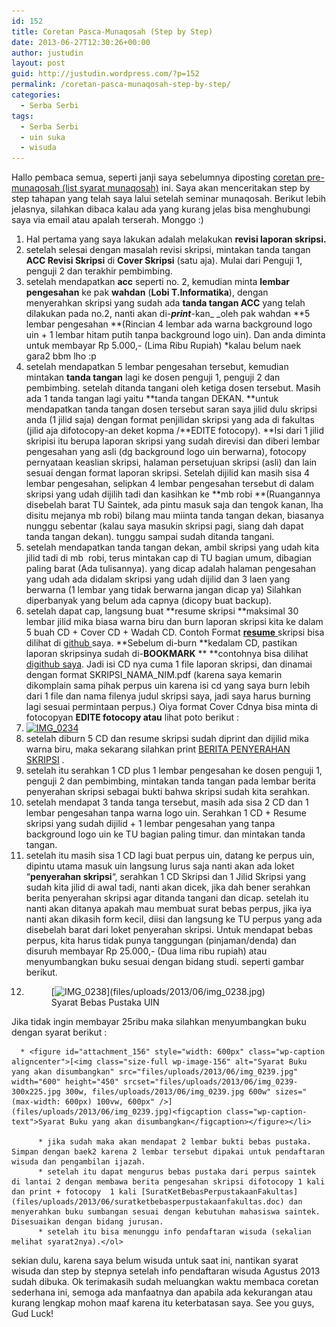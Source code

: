 ```yaml
---
id: 152
title: Coretan Pasca-Munaqosah (Step by Step)
date: 2013-06-27T12:30:26+00:00
author: justudin
layout: post
guid: http://justudin.wordpress.com/?p=152
permalink: /coretan-pasca-munaqosah-step-by-step/
categories:
  - Serba Serbi
tags:
  - Serba Serbi
  - uin suka
  - wisuda
---
```

Hallo pembaca semua, seperti janji saya sebelumnya diposting <a href="http://justudin.wordpress.com/2013/06/17/coretan-pre-munaqosah-list-syarat-munaqosah/" target="_blank">coretan pre-munaqosah (list syarat munaqosah)</a> ini. Saya akan menceritakan step by step tahapan yang telah saya lalui setelah seminar munaqosah. Berikut lebih jelasnya, silahkan dibaca kalau ada yang kurang jelas bisa menghubungi saya via email atau apalah terserah. Monggo :)

  1. Hal pertama yang saya lakukan adalah melakukan **revisi laporan skripsi.**
  2. setelah selesai dengan masalah revisi skripsi, mintakan tanda tangan **ACC Revisi Skripsi** di **Cover Skripsi** (satu aja). Mulai dari Penguji 1, penguji 2 dan terakhir pembimbing.
  3. setelah mendapatkan **acc** seperti no. 2, kemudian minta **lembar pengesahan** ke pak **wahdan** (**Lobi T.Informatika**), dengan menyerahkan skripsi yang sudah ada **tanda tangan ACC** yang telah dilakukan pada no.2, nanti akan di-**_print_**-kan_ _oleh pak wahdan **5 lembar pengesahan **(Rincian 4 lembar ada warna background logo uin + 1 lembar hitam putih tanpa background logo uin). Dan anda diminta untuk membayar Rp 5.000,- (Lima Ribu Rupiah) *kalau belum naek gara2 bbm lho :p
  4. setelah mendapatkan 5 lembar pengesahan tersebut, kemudian mintakan **tanda tangan** lagi ke dosen penguji 1, penguji 2 dan pembimbing. setelah ditanda tangani oleh ketiga dosen tersebut. Masih ada 1 tanda tangan lagi yaitu **tanda tangan DEKAN. **untuk mendapatkan tanda tangan dosen tersebut saran saya jilid dulu skripsi anda (1 jilid saja) dengan format penjilidan skripsi yang ada di fakultas (jilid aja difotocopy-an deket kopma /**EDITE fotocopy). **Isi dari 1 jilid skripisi itu berupa laporan skripsi yang sudah direvisi dan diberi lembar pengesahan yang asli (dg background logo uin berwarna), fotocopy pernyataan keaslian skripsi, halaman persetujuan skripsi (asli) dan lain sesuai dengan format laporan skripsi. Setelah dijilid kan masih sisa 4 lembar pengesahan, selipkan 4 lembar pengesahan tersebut di dalam skripsi yang udah dijilih tadi dan kasihkan ke **mb robi **(Ruangannya disebelah barat TU Saintek, ada pintu masuk saja dan tengok kanan, lha disitu mejanya mb robi) bilang mau miinta tanda tangan dekan, biasanya nunggu sebentar (kalau saya masukin skripsi pagi, siang dah dapat tanda tangan dekan). tunggu sampai sudah ditanda tangani.
  5. setelah mendapatkan tanda tangan dekan, ambil skripsi yang udah kita jilid tadi di mb  robi, terus mintakan cap di TU bagian umum, dibagian paling barat (Ada tulisannya). yang dicap adalah halaman pengesahan yang udah ada didalam skripsi yang udah dijilid dan 3 laen yang berwarna (1 lembar yang tidak berwarna jangan dicap ya) Silahkan diperbanyak yang belum ada capnya (dicopy buat backup).
  6. setelah dapat cap, langsung buat **resume skripsi **maksimal 30 lembar jilid mika biasa warna biru dan burn laporan skripsi kita ke dalam 5 buah CD + Cover CD + Wadah CD. Contoh Format <a href="https://github.com/justudin/skripsi" target="_blank"><strong>resume</strong> </a>skripsi bisa dilihat di <a href="https://github.com/justudin/skripsi" target="_blank">github </a>saya. **Sebelum di-burn **kedalam CD, pastikan laporan skripsinya sudah di-**BOOKMARK** ** **contohnya bisa dilihat <a href="https://github.com/justudin/skripsi" target="_blank">digithub saya</a>. Jadi isi CD nya cuma 1 file laporan skripsi, dan dinamai dengan format SKRIPSI\_NAMA\_NIM.pdf (karena saya kemarin dikomplain sama pihak perpus uin karena isi cd yang saya burn lebih dari 1 file dan nama filenya judul skripsi saya, jadi saya harus burning lagi sesuai permintaan perpus.) Oiya format Cover Cdnya bisa minta di fotocopyan **EDITE fotocopy atau** lihat poto berikut :
  7. [<img class="aligncenter size-full wp-image-153" alt="IMG_0234" src="files/uploads/2013/06/img_0234.jpg" width="448" height="600" srcset="files/uploads/2013/06/img_0234-224x300.jpg 224w, files/uploads/2013/06/img_0234.jpg 448w" sizes="(max-width: 448px) 100vw, 448px" />](files/uploads/2013/06/img_0234.jpg)
  8. setelah diburn 5 CD dan resume skripsi sudah diprint dan dijilid mika warna biru, maka sekarang silahkan print [BERITA PENYERAHAN SKRIPSI](files/uploads/2013/06/berita-penyerahan-skripsi.docx) .
  9. setelah itu serahkan 1 CD plus 1 lembar pengesahan ke dosen penguji 1, penguji 2 dan pembimbing, mintakan tanda tangan pada lembar berita penyerahan skripsi sebagai bukti bahwa skripsi sudah kita serahkan.
 10. setelah mendapat 3 tanda tanga tersebut, masih ada sisa 2 CD dan 1 lembar pengesahan tanpa warna logo uin. Serahkan 1 CD + Resume skripsi yang sudah dijilid + 1 lembar pengesahan yang tanpa background logo uin ke TU bagian paling timur. dan mintakan tanda tangan.
 11. setelah itu masih sisa 1 CD lagi buat perpus uin, datang ke perpus uin, dipintu utama masuk uin langsung lurus saja nanti akan ada loket &#8220;**penyerahan skripsi**&#8220;, serahkan 1 CD Skripsi dan 1 Jilid Skripsi yang sudah kita jilid di awal tadi, nanti akan dicek, jika dah bener serahkan berita penyerahan skripsi agar ditanda tangani dan dicap. setelah itu nanti akan ditanya apakah mau membuat surat bebas perpus, jika iya nanti akan dikasih form kecil, diisi dan langsung ke TU perpus yang ada disebelah barat dari loket penyerahan skripsi. Untuk mendapat bebas perpus, kita harus tidak punya tanggungan (pinjaman/denda) dan disuruh membayar Rp 25.000,- (Dua lima ribu rupiah) atau menyumbangkan buku sesuai dengan bidang studi. seperti gambar berikut.
 12. <figure id="attachment_155" style="width: 600px" class="wp-caption aligncenter">[<img class="size-full wp-image-155" alt="IMG_0238" src="files/uploads/2013/06/img_0238.jpg" width="600" height="450" srcset="files/uploads/2013/06/img_0238-300x225.jpg 300w, files/uploads/2013/06/img_0238.jpg 600w" sizes="(max-width: 600px) 100vw, 600px" />](files/uploads/2013/06/img_0238.jpg)<figcaption class="wp-caption-text">Syarat Bebas Pustaka UIN</figcaption></figure> 

 Jika tidak ingin membayar 25ribu maka silahkan menyumbangkan buku dengan syarat berikut :</li> 
    
      * <figure id="attachment_156" style="width: 600px" class="wp-caption aligncenter">[<img class="size-full wp-image-156" alt="Syarat Buku yang akan disumbangkan" src="files/uploads/2013/06/img_0239.jpg" width="600" height="450" srcset="files/uploads/2013/06/img_0239-300x225.jpg 300w, files/uploads/2013/06/img_0239.jpg 600w" sizes="(max-width: 600px) 100vw, 600px" />](files/uploads/2013/06/img_0239.jpg)<figcaption class="wp-caption-text">Syarat Buku yang akan disumbangkan</figcaption></figure></li> 
        
          * jika sudah maka akan mendapat 2 lembar bukti bebas pustaka. Simpan dengan baek2 karena 2 lembar tersebut dipakai untuk pendaftaran wisuda dan pengambilan ijazah.
          * setelah itu dapat mengurus bebas pustaka dari perpus saintek di lantai 2 dengan membawa berita pengesahan skripsi difotocopy 1 kali dan print + fotocopy  1 kali [SuratKetBebasPerpustakaanFakultas](files/uploads/2013/06/suratketbebasperpustakaanfakultas.doc) dan menyerahkan buku sumbangan sesuai dengan kebutuhan mahasiswa saintek. Disesuaikan dengan bidang jurusan.
          * setelah itu bisa menunggu info pendaftaran wisuda (sekalian melihat syarat2nya).</ol> 
        
sekian dulu, karena saya belum wisuda untuk saat ini, nantikan syarat wisuda dan step by stepnya setelah info pendaftaran wisuda Agustus 2013 sudah dibuka. Ok terimakasih sudah meluangkan waktu membaca coretan sederhana ini, semoga ada manfaatnya dan apabila ada kekurangan atau kurang lengkap mohon maaf karena itu keterbatasan saya. See you guys, Gud Luck!
     